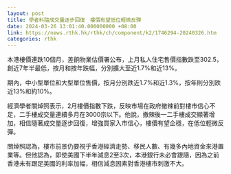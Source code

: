 ```yaml
---
layout: post
title: 學者料隨成交量逐步回復　樓價有望低位輕微反彈
date: 2024-03-26 13:01:40.000000000 +08:00
link: https://news.rthk.hk/rthk/ch/component/k2/1746294-20240326.htm
categories: rthk
---
```


本港樓價連跌10個月，差餉物業估價署公布，上月私人住宅售價指數跌至302.5，創近7年半最低，按月和按年跌幅，分別擴大至近1.7%和近13%。

期內，中小型單位和大型單位售價，按月分別跌近1.7%和近1.3%，按年則分別跌近13%和約10%。

經濟學者關焯照表示，2月樓價指數下跌，反映市場在政府撤辣前對樓市信心不足，二手樓成交量連續多月在3000宗以下。他說，撤辣後一二手樓成交顯著增加，相信隨著成交量逐步回復，增強買家入市信心，樓價有望企穩，在低位輕微反彈。

關焯照認為，樓市前景仍要視乎香港經濟走勢、移民人數、有幾多內地資金來港置業等。但他認為，即使美國下半年減息2至3次，本港銀行未必會跟隨，因為之前香港未有跟足美國的利率加幅，相信減息因素對香港樓市刺激不大。
